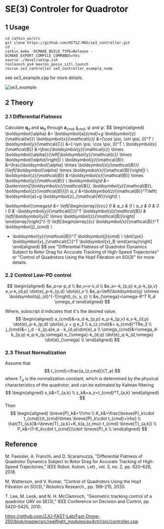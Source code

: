 # SE(3) Controler for Quadrotor



## 1 Usage

```
cd catkin_ws/src
git clone https://github.com/HITSZ-MAS/se3_controller.git
cd ..
catkin_make -DCMAKE_BUILD_TYPE=Release -DCMAKE_EXPORT_COMPILE_COMMANDS=Yes
source ./devel/setup.zsh
roslaunch px4 mavros_posix_sitl.launch
rosrun se3_controller se3_controller_example_node
```

see se3_example.cpp for more details.

![se3_example](attachments/se3_example.gif)

## 2 Theory

### 2.1 Differential Flatness

Calculate $\boldsymbol{q}_d$ and $\boldsymbol{\omega}_d$ through $\boldsymbol{a}_{cmd}$, $\boldsymbol{j}_{cmd}$, $\psi$ and $\dot{\psi}$.
$$
\begin{aligned}
\boldsymbol{\alpha} &= \boldsymbol{a}_{cmd}+g \boldsymbol{z}_{\mathcal{w}}\\
\boldsymbol{x}_{\mathcal{c}} &=[\cos \psi, \sin \psi, 0]^T \\
\boldsymbol{y}_{\mathcal{C}} &=[-\sin \psi, \cos \psi, 0]^T \\
\boldsymbol{x}_{\mathcal{B}} &=\frac{\boldsymbol{y}_{\mathcal{c}} \times \boldsymbol{\alpha}}{\left\|\boldsymbol{y}_{\mathcal{c}} \times \boldsymbol{\alpha}\right\|} \\
\boldsymbol{y}_{\mathcal{B}} &=\frac{\boldsymbol{\alpha} \times \boldsymbol{x}_{\mathcal{B}}}{\left\|\boldsymbol{\alpha} \times \boldsymbol{x}_{\mathcal{B}}\right\|} \\
\boldsymbol{z}_{\mathcal{B}} &=\boldsymbol{x}_{\mathcal{B}} \times \boldsymbol{y}_{\mathcal{B}} \\
\boldsymbol{q}_d &= Quaternion([\boldsymbol{x}_{\mathcal{B}}, \boldsymbol{y}_{\mathcal{B}}, \boldsymbol{z}_{\mathcal{B}}])\\
a_z &=\boldsymbol{z}_{\mathcal{B}}^T\left( \boldsymbol{a}+g \boldsymbol{z}_{\mathcal{W}}\right) \\

\boldsymbol{\omega}_d &=
\left[\begin{array}{ccc}
0 & a_z & 0 \\
a_z & 0 & 0 \\
0 & -\boldsymbol{y}_{\mathcal{C}}^T \boldsymbol{z}_{\mathcal{B}} & \left\|\boldsymbol{y}_C \times \boldsymbol{z}_{\mathcal{B}}\right\|
\end{array}\right]^{-1} 
\left[\begin{array}{c}
 \boldsymbol{x}_{\mathcal{B}}^T \boldsymbol{j}_{cmd} \\
- \boldsymbol{y}_{\mathcal{B}}^T \boldsymbol{j}_{cmd} \\
\dot{\psi} \boldsymbol{x}_{\mathcal{C}}^T \boldsymbol{x}_B
\end{array}\right]
\end{aligned}
$$
see "Differential Flatness  of Quadrotor Dynamics Subject to Rotor Drag for Accurate Tracking of  High-Speed Trajectories" or "Control of Quadrotors Using the Hopf Fibration on SO(3)" for more details.

### 2.2 Control Law-PD control

$$
\begin{aligned}
&e_p=p-p_d \\
&e_v=v-v_d \\
&e_a=-k_{p,p} e_p-k_{p,v} e_v-k_{d,p} \dot{e}_p-k_{p,d} \dot{e}_v \\
&e_q=\left(\boldsymbol{q} \otimes \boldsymbol{q}_{d}^{-1}\right)_{x, y, z} \\
&e_{\omega}=\omega-R^T R_d \omega_d
\end{aligned}
$$

Where, subscript d indicates that it's the desired value.
$$
\begin{aligned}
a_{cmd}&=a_d-k_{p,p} e_p-k_{p,v} e_v-k_{d,p} \dot{e}_p-k_{p,d} \dot{e}_v + g e_3 \\
a_{z,cmd}&= a_{cmd}^TRe_3 \\
j_{cmd}&= j_d - k_{p,a}e_a - k_{d,a}\dot{e}_a \\
\omega_{cmd}&=\omega_d-k_{p,q} e_q-k_{p,\omega} e_{\omega}-k_{d,q} \dot{e}_q-k_{d,\omega} \dot{e}_{\omega} \\
\end{aligned}
$$

### 2.3 Thrust Normalization

Assume that
$$
t_{cmd}=\frac{a_{z,cmd}}{T_a}
$$
where $T_a$ is the normalization constant, which is determined by the physical characteristics of the quadrotor, and can be estimated by Kalman filtering
$$
\begin{aligned}
x_k&=T_{a,k} \\
z_k&=a_z=t_{cmd}*T_{a,k}
\end{aligned}
$$
Then
$$
\begin{aligned}
\breve{P}_k&=1/\rho \\
K_k&=\frac{\breve{P}_k\cdot t_{cmd}}{t_{cmd}\times \breve{P}_k\cdot t_{cmd}+\rho} \\
\hat{T}_{a,k}&=\breve{T}_{a,k}+K_k(a_{z,imu}-t_{cmd} \breve{T}_{a,k}) \\
P_k&=(1-K_k\cdot t_{cmd})\cdot \breve{P}_k \\
\end{aligned}
$$


## Reference

M. Faessler, A. Franchi, and D. Scaramuzza, "Differential Flatness  of Quadrotor Dynamics Subject to Rotor Drag for Accurate Tracking of  High-Speed Trajectories," IEEE Robot. Autom. Lett., vol. 3, no. 2, pp. 620–626, 2018.

M. Watterson, and V. Kumar, "Control of Quadrotors Using the Hopf  Fibration on SO(3),"  Robotics Research., pp. 199–215, 2020.

T. Lee, M. Leok, and N. H. McClamroch, "Geometric tracking control of a quadrotor UAV on SE(3)," IEEE Conference on Decision and Control, pp. 5420–5425, 2010. 

https://github.com/ZJU-FAST-Lab/Fast-Drone-250/blob/master/src/realflight_modules/px4ctrl/src/controller.cpp
